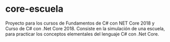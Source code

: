 # core-escuela
Proyecto para los cursos de Fundamentos de C# con NET Core 2018 y Curso de C# con .Net Core 2018. Consiste en la simulación de una escuela, para practicar los conceptos elementales del lenguaje C# con .Net Core.
